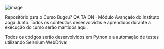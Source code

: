 ![image](https://github.com/DiogaoRecode/aula/assets/93298872/c15e20b9-975f-499e-af0f-85cf4194d156)


Repositório para o Curso Bugou? QA TA ON - Módulo Avançado do Instituto Joga Junto.
Todos os conteúdos desenvolvidos e aprendidos durante a execução do curso serão mantidos aqui.

Todos os códigos serão desenvolvidos em Python e a automação de testes utilizando Selenium WebDriver
